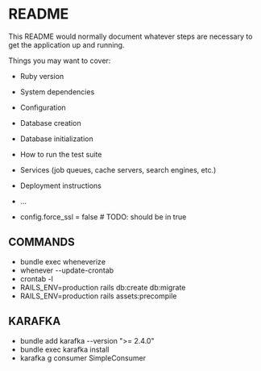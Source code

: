 # README

This README would normally document whatever steps are necessary to get the
application up and running.

Things you may want to cover:

- Ruby version

- System dependencies

- Configuration

- Database creation

- Database initialization

- How to run the test suite

- Services (job queues, cache servers, search engines, etc.)

- Deployment instructions

- ...

- config.force_ssl = false # TODO: should be in true

## COMMANDS

- bundle exec wheneverize
- whenever --update-crontab
- crontab -l
- RAILS_ENV=production rails db:create db:migrate
- RAILS_ENV=production rails assets:precompile

## KARAFKA

- bundle add karafka --version ">= 2.4.0"
- bundle exec karafka install
- karafka g consumer SimpleConsumer
